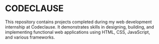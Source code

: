 # CODECLAUSE
This repository contains projects completed during my web development internship at Codeclause. It demonstrates skills in designing, building, and implementing functional web applications using HTML, CSS, JavaScript, and various frameworks.
